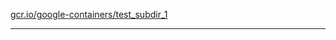 [gcr.io/google-containers/test_subdir_1](https://hub.docker.com/r/sqeven/test_subdir_1/tags/) 

----
